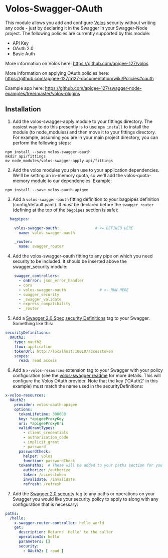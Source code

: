 Volos-Swagger-OAuth
===================

This module allows you add and configure [Volos](https://github.com/apigee-127/volos) security without writing any code - just by declaring it in the Swagger in your Swagger-Node project. The following policies are currently supported by this module:

* API Key
* OAuth 2.0
* Basic Auth

More information on Volos here: https://github.com/apigee-127/volos

More information on applying OAuth policies here: https://github.com/apigee-127/a127-documentation/wiki/Policies#oauth

Example app here: https://github.com/apigee-127/swagger-node-examples/tree/master/volos-plugins

Installation
------------

1) Add the volos-swagger-apply module to your fittings directory. The easiest way to do this presently is to use `npm install` to install the module (to node_modules) and then move it to your fittings directory. For example, assuming you are in your main project directory, you can perform the following steps:

```
npm install --save volos-swagger-oauth
mkdir api/fittings
mv node_modules/volos-swagger-apply api/fittings
```

2) Add the volos modules you plan use to your application dependencies. We'll be setting an in-memory quota, so we'll add the volos-quota-memory module to our dependencies. Example:

```
npm install --save volos-oauth-apigee
```

3) Add a `volos-swagger-oauth` fitting definition to your bagpipes definition (config/default.yaml). It *must* be declared before the `swagger_router` (defining at the top of the `bagpipes` section is safe):

```yaml
  bagpipes:

    volos-swagger-oauth:                # <= DEFINED HERE
      name: volos-swagger-oauth

    _router:
      name: swagger_router
```

4) Add the volos-swagger-oauth fitting to any pipe on which you need security to be included. It should be inserted above the swagger_security module:

```yaml
    swagger_controllers:
      - onError: json_error_handler
      - cors
      - volos-swagger-oauth               # <- RUN HERE
      - swagger_security
      - _swagger_validate
      - express_compatibility
      - _router
```

5) Add a [Swagger 2.0 Spec](http://swagger.io/specification/) [security Definitions](http://swagger.io/specification/#securityDefinitionsObject) tag to your Swagger. Something like this:

```yaml
securityDefinitions:
  OAuth2:
    type: oauth2
    flow: application
    tokenUrl: http://localhost:10010/accesstoken
    scopes:
      read: read access
```

6) Add a `x-volos-resources` extension tag to your Swagger with your policy configuration (see the [volos-swagger readme](https://github.com/apigee-127/volos/tree/master/swagger) for more details. This will configure the Volos OAuth provider. Note that the key ('OAuth2' in this example) must match the name used in the securityDefinitions:

```yaml
x-volos-resources:
  OAuth2:
    provider: volos-oauth-apigee
    options:
      tokenLifetime: 300000
      key: *apigeeProxyKey
      uri: *apigeeProxyUri
      validGrantTypes:
        - client_credentials
        - authorization_code
        - implicit_grant
        - password
      passwordCheck:
        helper: volos
        function: passwordCheck
      tokenPaths:  # These will be added to your paths section for you
        authorize: /authorize
        token: /accesstoken
        invalidate: /invalidate
        refresh: /refresh
```

7) Add the [Swagger 2.0 security](http://swagger.io/specification/#securityRequirementObject) tag to any paths or operations on your Swagger you would like your security policy to apply to along with any configuration that is necessary:

```yaml
paths:
  /hello:
    x-swagger-router-controller: hello_world
    get:
      description: Returns 'Hello' to the caller
      operationId: hello
      parameters: []
      security:
        - OAuth2: [ read ]
```
